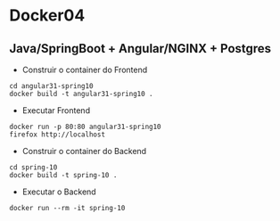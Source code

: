 # Docker04

## Java/SpringBoot + Angular/NGINX + Postgres

- Construir o container do Frontend

```
cd angular31-spring10
docker build -t angular31-spring10 .
```

- Executar Frontend

```
docker run -p 80:80 angular31-spring10
firefox http://localhost
```

- Construir o container do Backend

```
cd spring-10
docker build -t spring-10 .
```

- Executar o Backend

```
docker run --rm -it spring-10
```


